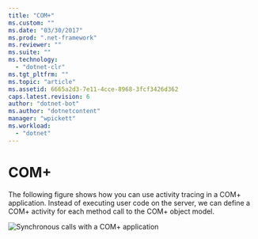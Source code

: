 ```yaml
---
title: "COM+"
ms.custom: ""
ms.date: "03/30/2017"
ms.prod: ".net-framework"
ms.reviewer: ""
ms.suite: ""
ms.technology: 
  - "dotnet-clr"
ms.tgt_pltfrm: ""
ms.topic: "article"
ms.assetid: 6665a2d3-7e11-4cce-8968-3fcf3426d362
caps.latest.revision: 6
author: "dotnet-bot"
ms.author: "dotnetcontent"
manager: "wpickett"
ms.workload: 
  - "dotnet"
---
```

# COM+
The following figure shows how you can use activity tracing in a COM+ application. Instead of executing user code on the server, we can define a COM+ activity for each method call to the COM+ object model.  
  
 ![Synchronous calls with a COM&#43; application](../../../../../docs/framework/wcf/diagnostics/tracing/media/com-tracing.gif "Com+Tracing")
